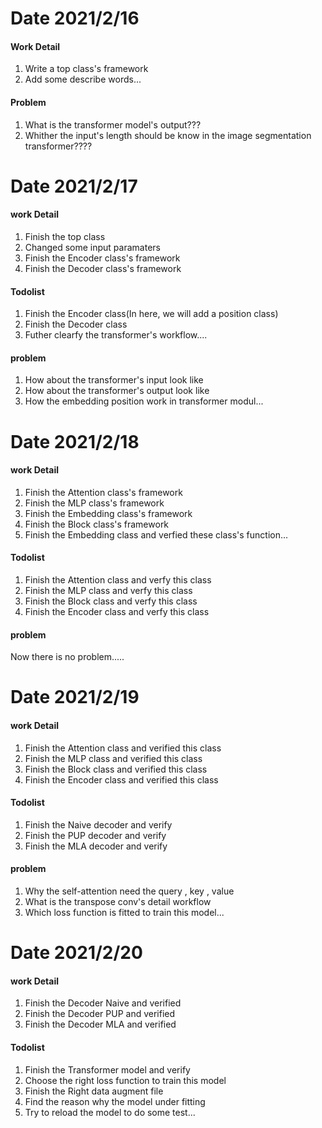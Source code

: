 # Date 2021/2/16 
#### Work Detail
1. Write a top class's framework
2. Add some describe words...

#### Problem
1. What is the transformer model's output???
2. Whither the input's length should be know in the image segmentation transformer????

# Date 2021/2/17
#### work Detail
1. Finish the top class
2. Changed some input paramaters
3. Finish the Encoder class's framework
4. Finish the Decoder class's framework

#### Todolist
1. Finish the Encoder class(In here, we will add a position class)
2. Finish the Decoder class
3. Futher clearfy the transformer's workflow....

#### problem
1. How about the transformer's input look like
2. How about the transformer's output look like
3. How the embedding position work in transformer modul...

# Date 2021/2/18
#### work Detail
1. Finish the Attention class's framework
2. Finish the MLP class's framework
3. Finish the Embedding class's framework
4. Finish the Block class's framework
5. Finish the Embedding class and verfied these class's function...

#### Todolist
1. Finish the Attention class and verfy this class
2. Finish the MLP class and verfy this class
3. Finish the Block class and verfy this class
4. Finish the Encoder class and verfy this class

#### problem
Now there is no problem.....

# Date 2021/2/19
#### work Detail
1. Finish the Attention class and verified this class
2. Finish the MLP class and verified this class
3. Finish the Block class and verified this class
4. Finish the Encoder class and verified this class

#### Todolist
1. Finish the Naive decoder and verify
2. Finish the PUP decoder and verify
3. Finish the MLA decoder and verify

#### problem
1. Why the self-attention need the query , key , value
2. What is the transpose conv's detail workflow
3. Which loss function is fitted to train this model...

# Date 2021/2/20
#### work Detail
1. Finish the Decoder Naive and verified
2. Finish the Decoder PUP and verified
3. Finish the Decoder MLA and verified


#### Todolist
1. Finish the Transformer model and verify
2. Choose the right loss function to train this model
3. Finish the Right data augment file
4. Find the reason why the model under fitting 
5. Try to reload the model to do some test...

